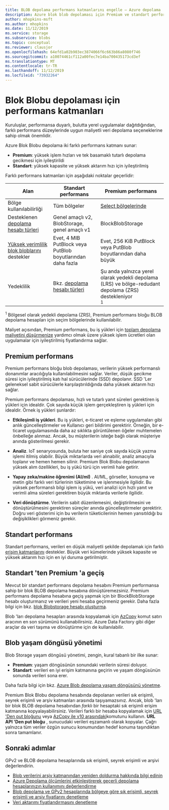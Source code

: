 ```yaml
---
title: BLOB depolama performans katmanlarını engelle — Azure depolama
description: Azure blok blob depolaması için Premium ve standart performans katmanları arasındaki farkı açıklar.
author: mhopkins-msft
ms.author: mhopkins
ms.date: 11/12/2019
ms.service: storage
ms.subservice: blobs
ms.topic: conceptual
ms.reviewer: clausjor
ms.openlocfilehash: 64efd1a02b903ec3874066f6c663b86a8080f746
ms.sourcegitcommit: a10074461cf112a00fec7e14ba700435173cd3ef
ms.translationtype: MT
ms.contentlocale: tr-TR
ms.lasthandoff: 11/12/2019
ms.locfileid: "73932264"
---
```

# <a name="performance-tiers-for-block-blob-storage"></a>Blok Blobu depolaması için performans katmanları

Kuruluşlar, performansa duyarlı, bulutta yerel uygulamalar dağıtdığından, farklı performans düzeylerinde uygun maliyetli veri depolama seçeneklerine sahip olmak önemlidir.

Azure Blok Blobu depolama iki farklı performans katmanı sunar:

- **Premium**: yüksek işlem hızları ve tek basamaklı tutarlı depolama gecikmesi için iyileştirildi
- **Standart**: yüksek kapasite ve yüksek aktarım hızı için iyileştirilmiş

Farklı performans katmanları için aşağıdaki noktalar geçerlidir:

| Alan |Standart performans  |Premium performans  |
|---------|---------|---------|
|Bölge kullanılabilirliği     |   Tüm bölgeler      | [Select bölgelerinde](https://azure.microsoft.com/global-infrastructure/services/?products=storage)       |
|Desteklenen [depolama hesabı türleri](../common/storage-account-overview.md#types-of-storage-accounts)     |     Genel amaçlı v2, BlobStorage, genel amaçlı v1    |    BlockBlobStorage     |
|[Yüksek verimlilik blok bloblarını](https://azure.microsoft.com/blog/high-throughput-with-azure-blob-storage/) destekler     |    Evet, 4 MIB PutBlock veya PutBlob boyutlarından daha fazla     |    Evet, 256 KiB PutBlock veya PutBlob boyutlarından daha büyük    |
|Yedeklilik     |     Bkz. [depolama hesabı türleri](../common/storage-account-overview.md#types-of-storage-accounts)   |  Şu anda yalnızca yerel olarak yedekli depolama (LRS) ve bölge-redudant depolama (ZRS) destekleniyor<div role="complementary" aria-labelledby="zone-redundant-storage"><sup>1</sup></div>     |

<div id="zone-redundant-storage"><sup>1</sup> Bölgesel olarak yedekli depolama (ZRS), Premium performans bloğu BLOB depolama hesapları için seçim bölgelerinde kullanılabilir.</div>

Maliyet açısından, Premium performans, bu iş yükleri için [toplam depolama maliyetini düşürmenize](https://azure.microsoft.com/blog/reducing-overall-storage-costs-with-azure-premium-blob-storage/) yardımcı olmak üzere yüksek işlem ücretleri olan uygulamalar için iyileştirilmiş fiyatlandırma sağlar.

## <a name="premium-performance"></a>Premium performans

Premium performans bloğu blob depolaması, verilerin yüksek performanslı donanımlar aracılığıyla kullanılabilmesini sağlar. Veriler, düşük gecikme süresi için iyileştirilmiş katı hal sürücülerinde (SSD) depolanır. SSD 'Ler geleneksel sabit sürücülerle karşılaştırıldığında daha yüksek aktarım hızı sağlar.

Premium performans depolaması, hızlı ve tutarlı yanıt süreleri gerektiren iş yükleri için idealdir. Çok sayıda küçük işlem gerçekleştiren iş yükleri için idealdir. Örnek iş yükleri şunlardır:

- **Etkileşimli iş yükleri**. Bu iş yükleri, e-ticaret ve eşleme uygulamaları gibi anlık güncelleştirmeler ve Kullanıcı geri bildirimi gerektirir. Örneğin, bir e-ticaret uygulamasında daha az sıklıkta görüntülenen öğeler muhtemelen önbelleğe alınmaz. Ancak, bu müşterilerin isteğe bağlı olarak müşteriye anında gösterilmesi gerekir.

- **Analiz**. IoT senaryosunda, buluta her saniye çok sayıda küçük yazma işlemi itilmiş olabilir. Büyük miktarlarda veri alınabilir, analiz amacıyla toplanır ve hemen hemen silinir. Premium Blok Blobu depolamanın yüksek alım özellikleri, bu iş yükü türü için verimli hale getirir.

- **Yapay zeka/makine öğrenimi (AI/ml)** . AI/ML, görseller, konuşma ve metin gibi farklı veri türlerinin tüketimine ve işlenmesiyle ilgilidir. Bu yüksek performanslı bilgi işlem iş yükü, veri analizi için hızlı yanıt ve verimli alma süreleri gerektiren büyük miktarda verilerle ilgilidir.

- **Veri dönüştürme**. Verilerin sabit düzenlemesini, değiştirilmesini ve dönüştürülmesini gerektiren süreçler anında güncelleştirmeler gerektirir. Doğru veri gösterimi için bu verilerin tüketicilerinin hemen yansıtıldığı bu değişiklikleri görmeniz gerekir.

## <a name="standard-performance"></a>Standart performans

Standart performans, verileri en düşük maliyetli şekilde depolamak için farklı [erişim katmanlarını](storage-blob-storage-tiers.md) destekler. Büyük veri kümelerinde yüksek kapasite ve yüksek aktarım hızı için en iyi duruma getirilmiştir.

## <a name="migrate-from-standard-to-premium"></a>Standart 'ten Premium 'a geçiş

Mevcut bir standart performans depolama hesabını Premium performansa sahip bir blok BLOB depolama hesabına dönüştüremezsiniz. Premium performans depolama hesabına geçiş yapmak için bir BlockBlobStorage hesabı oluşturmanız ve verileri yeni hesaba geçirmeniz gerekir. Daha fazla bilgi için bkz. [blok Blobstorage hesabı oluşturma](storage-blob-create-account-block-blob.md).

Blob 'ları depolama hesapları arasında kopyalamak için [AzCopy](../common/storage-use-azcopy-blobs.md) komut satırı aracının en son sürümünü kullanabilirsiniz. Azure Data Factory gibi diğer araçlar da veri taşıma ve dönüştürme için de kullanılabilir.

## <a name="blob-lifecycle-management"></a>Blob yaşam döngüsü yönetimi

Blob Storage yaşam döngüsü yönetimi, zengin, kural tabanlı bir ilke sunar:

- **Premium**: yaşam döngüsünün sonundaki verilerin süresi doluyor.
- **Standart**: verileri en iyi erişim katmanına geçirin ve yaşam döngüsünün sonunda verileri sona erer.

Daha fazla bilgi için bkz. [Azure Blob depolama yaşam döngüsünü yönetme](storage-lifecycle-management-concepts.md).

Premium Blok Blobu depolama hesabında depolanan verileri sık erişimli, seyrek erişimli ve arşiv katmanları arasında taşıyamazsınız. Ancak, blob 'ları bir blok BLOB depolama hesabından *farklı* bir hesaptaki sık erişimli erişim katmanına kopyalayabilirsiniz. Verileri farklı bir hesaba kopyalamak için [URL 'Den put bloğunu](/rest/api/storageservices/put-block-from-url) veya [AzCopy ile v10 arasındaki](../common/storage-use-azcopy-v10.md)komutunu kullanın. **URL API 'Den put bloğu** , sunucudaki verileri eşzamanlı olarak kopyalar. Çağrı yalnızca tüm veriler özgün sunucu konumundan hedef konuma taşındıktan sonra tamamlanır.

## <a name="next-steps"></a>Sonraki adımlar

GPv2 ve BLOB depolama hesaplarında sık erişimli, seyrek erişimli ve arşivi değerlendirin.

- [Blob verilerini arşiv katmanından yeniden doldurma hakkında bilgi edinin](storage-blob-rehydration.md)
- [Azure Depolama ölçümlerini etkinleştirerek geçerli depolama hesaplarınızın kullanımını değerlendirme](../common/storage-enable-and-view-metrics.md)
- [Blob depolama ve GPv2 hesaplarında bölgeye göre sık erişimli, seyrek erişimli ve arşiv fiyatlarını denetleme](https://azure.microsoft.com/pricing/details/storage/)
- [Veri aktarımı fiyatlandırmasını denetleme](https://azure.microsoft.com/pricing/details/data-transfers/)
